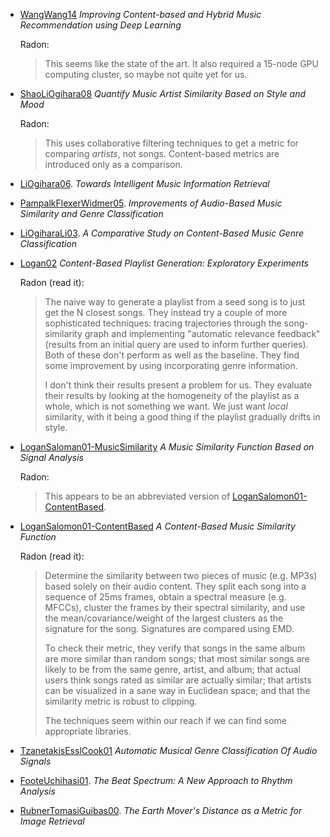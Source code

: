 * [WangWang14] *Improving Content-based and Hybrid Music
  Recommendation using Deep Learning*

  Radon:

  > This seems like the state of the art. It also required a 15-node
  > GPU computing cluster, so maybe not quite yet for us.

* [ShaoLiOgihara08] *Quantify Music Artist Similarity Based on Style
  and Mood*

  Radon:

  > This uses collaborative filtering techniques to get a metric for
  > comparing *artists*, not songs. Content-based metrics are
  > introduced only as a comparison.

* [LiOgihara06]. *Towards Intelligent Music Information Retrieval*



* [PampalkFlexerWidmer05]. *Improvements of Audio-Based Music
  Similarity and Genre Classification*



* [LiOgiharaLi03]. *A Comparative Study on Content-Based Music Genre
  Classification*



* [Logan02] *Content-Based Playlist Generation: Exploratory
  Experiments*

  Radon (read it):

  > The naive way to generate a playlist from a seed song is to just
  > get the N closest songs. They instead try a couple of more
  > sophisticated techniques: tracing trajectories through the
  > song-similarity graph and implementing "automatic relevance
  > feedback" (results from an initial query are used to inform
  > further queries). Both of these don't perform as well as the
  > baseline. They find some improvement by using incorporating genre
  > information.
  >
  > I don't think their results present a problem for us. They
  > evaluate their results by looking at the homogeneity of the
  > playlist as a whole, which is not something we want. We just want
  > *local* similarity, with it being a good thing if the playlist
  > gradually drifts in style.

* [LoganSaloman01-MusicSimilarity] *A Music Similarity Function Based
  on Signal Analysis*

  Radon:

  > This appears to be an abbreviated version of
  > [LoganSalomon01-ContentBased].

* [LoganSalomon01-ContentBased] *A Content-Based Music Similarity
  Function*

  Radon (read it):

  > Determine the similarity between two pieces of music (e.g. MP3s)
  > based solely on their audio content. They split each song into a
  > sequence of 25ms frames, obtain a spectral measure (e.g. MFCCs),
  > cluster the frames by their spectral similarity, and use the
  > mean/covariance/weight of the largest clusters as the signature
  > for the song. Signatures are compared using EMD.
  >
  > To check their metric, they verify that songs in the same album
  > are more similar than random songs; that most similar songs are
  > likely to be from the same genre, artist, and album; that actual
  > users think songs rated as similar are actually similar; that
  > artists can be visualized in a sane way in Euclidean space; and
  > that the similarity metric is robust to clipping.
  >
  > The techniques seem within our reach if we can find some
  > appropriate libraries.

* [TzanetakisEsslCook01] *Automatic Musical Genre Classification Of
  Audio Signals*



* [FooteUchihasi01]. *The Beat Spectrum: A New Approach to Rhythm
  Analysis*



* [RubnerTomasiGuibas00]. *The Earth Mover's Distance as a Metric for
  Image Retrieval*



[FooteUchihasi01]: FooteUchihasi01.pdf
[LiOgihara06]: LiOgihara06.pdf
[LiOgiharaLi03]: LiOgiharaLi03.pdf
[Logan02]: Logan02.pdf
[LoganSaloman01-MusicSimilarity]: LoganSaloman01-MusicSimilarity.pdf
[LoganSalomon01-ContentBased]: LoganSalomon01-ContentBased.pdf
[PampalkFlexerWidmer05]: PampalkFlexerWidmer05.pdf
[RubnerTomasiGuibas00]: RubnerTomasiGuibas00.pdf
[ShaoLiOgihara08]: ShaoLiOgihara08.pdf
[TzanetakisEsslCook01]: TzanetakisEsslCook01.pdf
[WangWang14]: WangWang14.pdf
